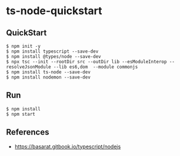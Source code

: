 # ts-node-quickstart

## QuickStart

```
$ npm init -y
$ npm install typescript --save-dev
$ npm install @types/node --save-dev
$ npx tsc --init --rootDir src --outDir lib --esModuleInterop --resolveJsonModule --lib es6,dom  --module commonjs
$ npm install ts-node --save-dev
$ npm install nodemon --save-dev
```

## Run

```
$ npm install
$ npm start
```

## References
- https://basarat.gitbook.io/typescript/nodejs